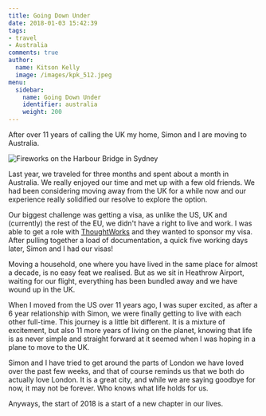 ```yaml
---
title: Going Down Under
date: 2018-01-03 15:42:39
tags:
- travel
- Australia
comments: true
author:
  name: Kitson Kelly
  image: /images/kpk_512.jpeg
menu:
  sidebar:
    name: Going Down Under
    identifier: australia
    weight: 200
---
```


After over 11 years of calling the UK my home, Simon and I are moving to
Australia.

<!-- more -->

![Fireworks on the Harbour Bridge in Sydney](/images/Sydney_Fireworks.jpg)

Last year, we traveled for three months and spent about a month in Australia. We
really enjoyed our time and met up with a few old friends. We had been
considering moving away from the UK for a while now and our experience really
solidified our resolve to explore the option.

Our biggest challenge was getting a visa, as unlike the US, UK and (currently)
the rest of the EU, we didn't have a right to live and work. I was able to get a
role with [ThoughtWorks](https://www.thoughtworks.com/) and they wanted to
sponsor my visa. After pulling together a load of documentation, a quick five
working days later, Simon and I had our visas!

Moving a household, one where you have lived in the same place for almost a
decade, is no easy feat we realised. But as we sit in Heathrow Airport, waiting
for our flight, everything has been bundled away and we have wound up in the UK.

When I moved from the US over 11 years ago, I was super excited, as after a 6
year relationship with Simon, we were finally getting to live with each other
full-time. This journey is a little bit different. It is a mixture of
excitement, but also 11 more years of living on the planet, knowing that life is
as never simple and straight forward at it seemed when I was hoping in a plane
to move to the UK.

Simon and I have tried to get around the parts of London we have loved over the
past few weeks, and that of course reminds us that we both do actually love
London. It is a great city, and while we are saying goodbye for now, it may not
be forever. Who knows what life holds for us.

Anyways, the start of 2018 is a start of a new chapter in our lives.

